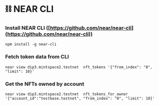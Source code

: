 # ⛓ NEAR CLI



### Install NEAR CLI ([https://github.com/near/near-cli](https://github.com/near/near-cli))

```
npm install -g near-cli
```

### Fetch token data from CLI <a href="#3.-fetch-token-data-from-cli" id="3.-fetch-token-data-from-cli"></a>

```
near view dip3.mintspace2.testnet  nft_tokens '{"from_index": "0", "limit": 10}'
```

### Get the NFTs owned by account <a href="#get-the-nfts-owned-by..." id="get-the-nfts-owned-by..."></a>

```
near view dip3.mintspace2.testnet  nft_tokens_for_owner '{"account_id":"testbase.testnet", "from_index": "0", "limit": 10}'
```
